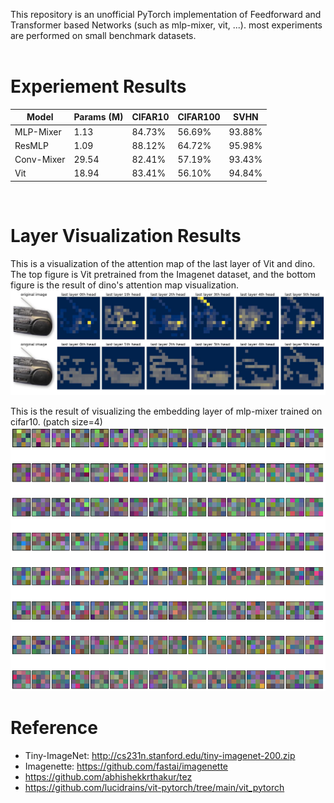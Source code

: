 This repository is an unofficial PyTorch implementation of Feedforward and Transformer based Networks (such as mlp-mixer, vit, ...). most experiments are performed on small benchmark datasets.
<br>
<br>

# Experiement Results
|Model|Params (M)|CIFAR10|CIFAR100|SVHN|
|------|---|---|---|---|
|MLP-Mixer|1.13|84.73%|56.69%|93.88%|
|ResMLP|1.09|88.12%|64.72%|95.98%|
|Conv-Mixer|29.54|82.41%|57.19%|93.43%|
|Vit|18.94|83.41%|56.10%|94.84%|
<br>

# Layer Visualization Results
This is a visualization of the attention map of the last layer of Vit and dino. The top figure is Vit pretrained from the Imagenet dataset, and the bottom figure is the result of dino's attention map visualization.
![](assets/attention_map.jpg)

This is the result of visualizing the embedding layer of mlp-mixer trained on cifar10. (patch size=4)
![](assets/mlpmixer_layer.jpg)


# Reference
- Tiny-ImageNet: http://cs231n.stanford.edu/tiny-imagenet-200.zip
- Imagenette: https://github.com/fastai/imagenette
- https://github.com/abhishekkrthakur/tez
- https://github.com/lucidrains/vit-pytorch/tree/main/vit_pytorch